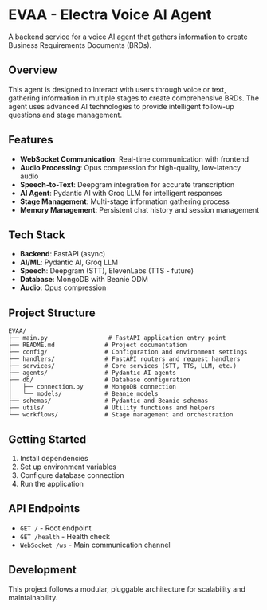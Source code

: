 # EVAA - Electra Voice AI Agent

A backend service for a voice AI agent that gathers information to create Business Requirements Documents (BRDs).

## Overview

This agent is designed to interact with users through voice or text, gathering information in multiple stages to create comprehensive BRDs. The agent uses advanced AI technologies to provide intelligent follow-up questions and stage management.

## Features

- **WebSocket Communication**: Real-time communication with frontend
- **Audio Processing**: Opus compression for high-quality, low-latency audio
- **Speech-to-Text**: Deepgram integration for accurate transcription
- **AI Agent**: Pydantic AI with Groq LLM for intelligent responses
- **Stage Management**: Multi-stage information gathering process
- **Memory Management**: Persistent chat history and session management

## Tech Stack

- **Backend**: FastAPI (async)
- **AI/ML**: Pydantic AI, Groq LLM
- **Speech**: Deepgram (STT), ElevenLabs (TTS - future)
- **Database**: MongoDB with Beanie ODM
- **Audio**: Opus compression

## Project Structure

```
EVAA/
├── main.py                 # FastAPI application entry point
├── README.md              # Project documentation
├── config/                # Configuration and environment settings
├── handlers/              # FastAPI routers and request handlers
├── services/              # Core services (STT, TTS, LLM, etc.)
├── agents/                # Pydantic AI agents
├── db/                    # Database configuration
│   ├── connection.py      # MongoDB connection
│   └── models/            # Beanie models
├── schemas/               # Pydantic and Beanie schemas
├── utils/                 # Utility functions and helpers
└── workflows/             # Stage management and orchestration
```

## Getting Started

1. Install dependencies
2. Set up environment variables
3. Configure database connection
4. Run the application

## API Endpoints

- `GET /` - Root endpoint
- `GET /health` - Health check
- `WebSocket /ws` - Main communication channel

## Development

This project follows a modular, pluggable architecture for scalability and maintainability.
